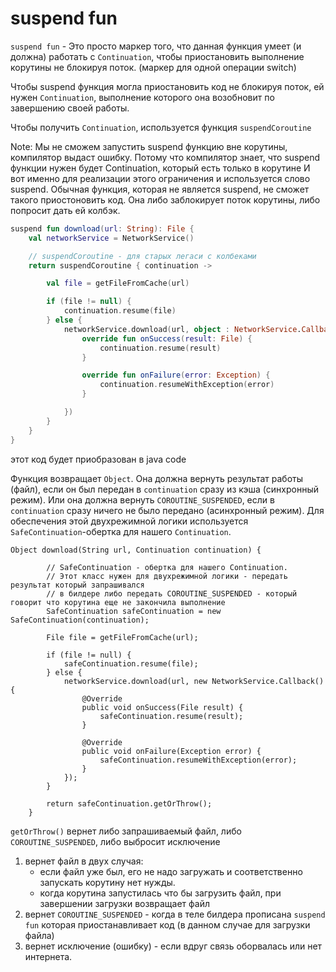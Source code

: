 # suspend fun

`suspend fun` - Это просто маркер того, что данная функция умеет (и должна) работать
с `Continuation`,
чтобы приостановить выполнение корутины не блокируя поток. (маркер для одной операции switch)

Чтобы suspend функция могла приостановить код не блокируя поток, ей нужен `Continuation`,
выполнение которого она возобновит по завершению своей работы.

Чтобы получить `Continuation`, используется функция `suspendCoroutine`

Note: Мы не сможем запустить suspend функцию вне корутины, компилятор выдаст ошибку.
Потому что компилятор знает, что suspend функции нужен будет Continuation, который есть только в
корутине
И вот именно для реализации этого ограничения и используется слово suspend.
Обычная функция, которая не является suspend, не сможет такого приостоновить код.
Она либо заблокирует поток корутины, либо попросит дать ей колбэк.

```kotlin
suspend fun download(url: String): File {
    val networkService = NetworkService()

    // suspendCoroutine - для старых легаси с колбеками
    return suspendCoroutine { continuation ->

        val file = getFileFromCache(url)

        if (file != null) {
            continuation.resume(file)
        } else {
            networkService.download(url, object : NetworkService.Callback {
                override fun onSuccess(result: File) {
                    continuation.resume(result)
                }

                override fun onFailure(error: Exception) {
                    continuation.resumeWithException(error)
                }

            })
        }
    }
}
```
этот код будет приобразован в java code

Функция возвращает `Object`. Она должна вернуть результат работы (файл), если он был передан в
`continuation` сразу из кэша (синхронный режим). Или она должна вернуть `COROUTINE_SUSPENDED`, если в
`continuation` сразу ничего не было передано (асинхронный режим). Для обеспечения этой двухрежимной
логики используется `SafeContinuation`-обертка для нашего `Continuation`.

```
Object download(String url, Continuation continuation) {

        // SafeContinuation - обертка для нашего Continuation.
        // Этот класс нужен для двухрежимной логики - передать результат который запрашивался
        // в билдере либо передать COROUTINE_SUSPENDED - который говорит что корутина еще не закончила выполнение
        SafeContinuation safeContinuation = new SafeContinuation(continuation);

        File file = getFileFromCache(url);

        if (file != null) {
            safeContinuation.resume(file);
        } else {
            networkService.download(url, new NetworkService.Callback() {
                @Override
                public void onSuccess(File result) {
                    safeContinuation.resume(result);
                }

                @Override
                public void onFailure(Exception error) {
                    safeContinuation.resumeWithException(error);
                }
            });
        }
        
        return safeContinuation.getOrThrow();
    }
```

`getOrThrow()` вернет либо запрашиваемый файл, либо `COROUTINE_SUSPENDED`, либо выбросит исключение

1. вернет файл в двух случая:
    * если файл уже был, его не надо загружать и соответственно запускать корутину нет нужды.
    * когда корутина запустилась что бы загрузить файл, при завершении загрузки возвращает файл
2. вернет `COROUTINE_SUSPENDED` - когда в теле билдера прописана `suspend fun` которая
   приостанавливает код (в данном случае для загрузки файла)
3. вернет исключение (ошибку) - если вдруг связь оборвалась или нет интернета.

